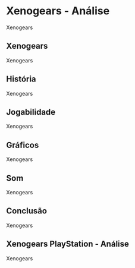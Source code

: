 ---
---

# Xenogears - Análise

Xenogears

## Xenogears

Xenogears

## História

Xenogears

## Jogabilidade

Xenogears

## Gráficos

Xenogears

## Som

Xenogears

## Conclusão

Xenogears

## Xenogears PlayStation - Análise

Xenogears
